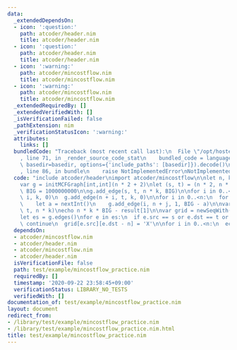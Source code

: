 ```yaml
---
data:
  _extendedDependsOn:
  - icon: ':question:'
    path: atcoder/header.nim
    title: atcoder/header.nim
  - icon: ':question:'
    path: atcoder/header.nim
    title: atcoder/header.nim
  - icon: ':warning:'
    path: atcoder/mincostflow.nim
    title: atcoder/mincostflow.nim
  - icon: ':warning:'
    path: atcoder/mincostflow.nim
    title: atcoder/mincostflow.nim
  _extendedRequiredBy: []
  _extendedVerifiedWith: []
  _isVerificationFailed: false
  _pathExtension: nim
  _verificationStatusIcon: ':warning:'
  attributes:
    links: []
  bundledCode: "Traceback (most recent call last):\n  File \"/opt/hostedtoolcache/Python/3.9.6/x64/lib/python3.9/site-packages/onlinejudge_verify/documentation/build.py\"\
    , line 71, in _render_source_code_stat\n    bundled_code = language.bundle(stat.path,\
    \ basedir=basedir, options={'include_paths': [basedir]}).decode()\n  File \"/opt/hostedtoolcache/Python/3.9.6/x64/lib/python3.9/site-packages/onlinejudge_verify/languages/nim.py\"\
    , line 86, in bundle\n    raise NotImplementedError\nNotImplementedError\n"
  code: "include atcoder/header\nimport atcoder/mincostflow\n\nlet n, k = nextInt()\n\
    var g = initMCFGraph[int,int](n * 2 + 2)\nlet (s, t) = (n * 2, n * 2 + 1)\nlet\
    \ BIG = 1000000000\n\ng.add_edge(s, t, n * k, BIG)\n\nfor i in 0..<n:\n  g.add_edge(s,\
    \ i, k, 0)\n  g.add_edge(n + i, t, k, 0)\n\nfor i in 0..<n:\n  for j in 0..<n:\n\
    \    let a = nextInt()\n    g.add_edge(i, n + j, 1, BIG - a)\n\nvar result = g.flow(s,\
    \ t, n * k)\necho n * k * BIG - result[1]\n\nvar grid = newSeqWith(n, '.'.repeat(n))\n\
    let es = g.edges()\nfor e in es:\n  if e.src == s or e.dst == t or e.flow == 0:\
    \ continue\n  grid[e.src][e.dst - n] = 'X'\n\nfor i in 0..<n:\n  echo grid[i]\n"
  dependsOn:
  - atcoder/mincostflow.nim
  - atcoder/header.nim
  - atcoder/mincostflow.nim
  - atcoder/header.nim
  isVerificationFile: false
  path: test/example/mincostflow_practice.nim
  requiredBy: []
  timestamp: '2020-09-22 23:58:45+09:00'
  verificationStatus: LIBRARY_NO_TESTS
  verifiedWith: []
documentation_of: test/example/mincostflow_practice.nim
layout: document
redirect_from:
- /library/test/example/mincostflow_practice.nim
- /library/test/example/mincostflow_practice.nim.html
title: test/example/mincostflow_practice.nim
---
```

